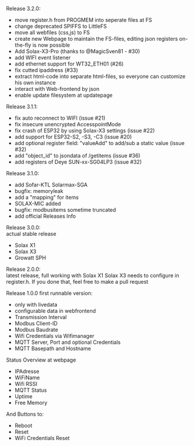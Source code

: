 Release 3.2.0:
  - move register.h from PROGMEM into seperate files at FS
  - change deprecated SPIFFS to LittleFS
  - move all webfiles (css,js) to FS
  - create new Webpage to maintain the FS-files, editing json registers on-the-fly is now possible 
  - Add Solax-X3-Pro (thanks to @MagicSven81 - #30)
  - add WIFI event listener
  - add ethernet support for WT32_ETH01 (#26)
  - fix cutted ipaddress (#33)
  - extract html-code into separate html-files, so everyone can customize his own instance
  - interact with Web-frontend by json
  - enable update filesystem at updatepage
  
Release 3.1.1:
  - fix auto reconnect to WIFI (issue #21)
  - fix insecure unencrypted AccesspointMode
  - fix crash of ESP32 by using Solax-X3 settings (issue #22)
  - add support for ESP32-S2, -S3, -C3 (issue #20)
  - add optional register field: "valueAdd" to add/sub a static value (issue #32)
  - add "object_id" to jsondata of /getitems (issue #36)
  - add registers of Deye SUN-xx-SG04LP3 (issue #32)
  
Release 3.1.0:  
  - add Sofar-KTL Solarmax-SGA
  - bugfix: memoryleak
  - add a "mapping" for items
  - SOLAX-MIC added
  - bugfix: modbusitems sometime truncated
  - add official Releases Info

Release 3.0.0:  
  actual stable release

  - Solax X1
  - Solax X3
  - Growatt SPH

Release 2.0.0:  
  latest release, full working with Solax X1
  Solax X3 needs to configure in register.h. If you done that, feel free to make a pull request

Release 1.0.0
  first runnable version:
  - only with livedata
  - configurable data in webfrontend
  - Transmission Interval
  - Modbus Client-ID
  - Modbus Baudrate
  - Wifi Credentials via Wifimanager
  - MQTT Server, Port and optional Credentials
  - MQTT Basepath and Hostname

 Status Overview at webpage
  - IPAdresse
  - WiFiName
  - Wifi RSSI
  - MQTT Status
  - Uptime
  - Free Memory

 And Buttons to:
  - Reboot
  - Reset
  - WiFi Credentials Reset
   

